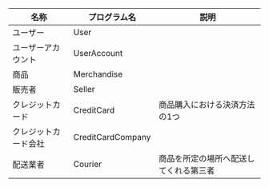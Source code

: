 
|名称                 |プログラム名      |説明 |
|---                  |---               |--- |
|ユーザー             |User              | |
|ユーザーアカウント   |UserAccount       | |
|商品                 |Merchandise       | |
|販売者               |Seller            | |
|クレジットカード     |CreditCard        |商品購入における決済方法の1つ |
|クレジットカード会社 |CreditCardCompany | |
|配送業者             |Courier           |商品を所定の場所へ配送してくれる第三者 |
